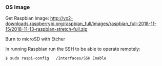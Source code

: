 ### OS Image

Get Raspbian image:
http://vx2-downloads.raspberrypi.org/raspbian_full/images/raspbian_full-2018-11-15/2018-11-13-raspbian-stretch-full.zip

Burn to microSD with Etcher

In running Raspbian run the SSH to be able to operate remotely:

``$ sudo raspi-config   /Interfaces/SSH Enable``
